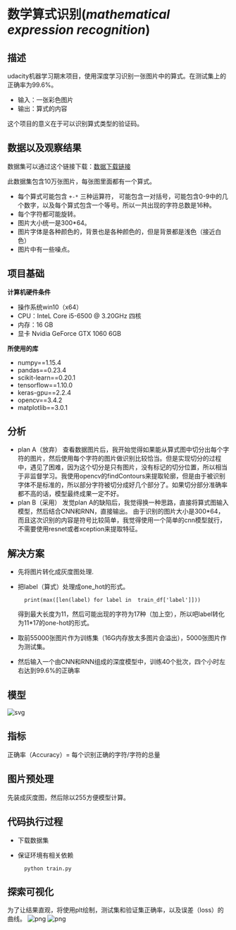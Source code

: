 # 数学算式识别(*mathematical expression recognition*)

## 描述
udacity机器学习期末项目，使用深度学习识别一张图片中的算式。在测试集上的正确率为99.6%。
-   输入：一张彩色图片
-   输出：算式的内容

这个项目的意义在于可以识别算式类型的验证码。
## 数据以及观察结果
数据集可以通过这个链接下载：[数据下载链接](https://s3.cn-north-1.amazonaws.com.cn/static-documents/nd009/MLND+Capstone/Mathematical_Expression_Recognition_train.zip)

此数据集包含10万张图片，每张图里面都有一个算式。
-   每个算式可能包含  `+-*`  三种运算符， 可能包含一对括号，可能包含0-9中的几个数字，以及每个算式包含一个等号。所以一共出现的字符总数是16种。
-   每个字符都可能旋转。
-   图片大小统一是300*64。
-   图片字体是各种颜色的，背景也是各种颜色的，但是背景都是浅色（接近白色）
-   图片中有一些噪点。
## 项目基础

**计算机硬件条件**
-   操作系统win10（x64）
-   CPU：InteL Core i5-6500 @ 3.20GHz 四核
-   内存：16 GB
-   显卡	Nvidia GeForce GTX 1060 6GB


**所使用的库**
-   numpy==1.15.4
-   pandas==0.23.4
-   scikit-learn==0.20.1
-   tensorflow==1.10.0
-   keras-gpu==2.2.4
-   opencv==3.4.2
-   matplotlib==3.0.1
## 分析
- plan A（放弃）
查看数据图片后，我开始觉得如果能从算式图中切分出每个字符的图片，然后使用每个字符的图片做识别比较恰当。但是实现切分的过程中，遇见了困难，因为这个切分是只有图片，没有标记的切分位置，所以相当于非监督学习。我使用opencv的findContours来提取轮廓，但是由于被识别字体不是标准的，所以部分字符被切分成好几个部分了。如果切分部分准确率都不高的话，模型最终成果一定不好。
- plan B（采用）
发觉plan A的缺陷后，我觉得换一种思路，直接将算式图输入模型，然后结合CNN和RNN，直接输出。
由于识别的图片大小是300*64，而且这次识别的内容是符号比较简单，我觉得使用一个简单的cnn模型就行，不需要使用resnet或者xception来提取特征。
## 解决方案
- 先将图片转化成灰度图处理.
- 把label（算式）处理成one_hot的形式。

		print(max([len(label) for label in  train_df['label']]))
	
	得到最大长度为11，然后可能出现的字符为17种（加上空），所以吧label转化为11*17的one-hot的形式。

- 取前55000张图片作为训练集（16G内存放太多图片会溢出），5000张图片作为测试集。

- 然后输入一个由CNN和RNN组成的深度模型中，训练40个批次，四个小时左右达到99.6%的正确率
## 模型

![svg](model.svg)



## 指标
正确率（Accuracy）= 每个识别正确的字符/字符的总量  

## 图片预处理
先装成灰度图，然后除以255方便模型计算。

## 代码执行过程
- 下载数据集
- 保证环境有相关依赖 
	
		python train.py
## 探索可视化
为了让结果直观，将使用plt绘制，测试集和验证集正确率，以及误差（loss）的曲线。
![png](history/model_20epochs_accuracy.png)
![png](history/model_20epochs_loss.png)
